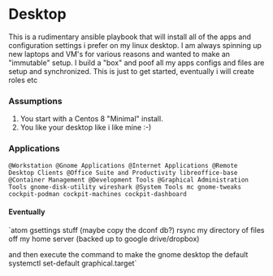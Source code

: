 # Desktop
This is a rudimentary ansible playbook that will install all of the apps and configuration settings i prefer on my linux desktop. I am always spinning up new laptops and VM's for various reasons and wanted to make an "immutable" setup. I build a "box" and poof all my apps configs and files are setup and synchronized. This is just to get started, eventually i will create roles etc

### Assumptions
1. You start with a Centos 8 "Minimal" install.
2. You like your desktop like i like mine :-)

### Applications
`@Workstation
@Gnome Applications
@Internet Applications
@Remote Desktop Clients
@Office Suite and Productivity
libreoffice-base
@Container Management
@Development Tools
@Graphical Administration Tools
gnome-disk-utility
wireshark
@System Tools
mc
gnome-tweaks
cockpit-podman
cockpit-machines
cockpit-dashboard`

#### Eventually
`atom
gsettings stuff (maybe copy the dconf db?)
rsync my directory of files off my home server (backed up to google drive/dropbox)

and then execute the command to make the gnome desktop the default
systemctl set-default graphical.target`
